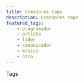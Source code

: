 ```yaml
---
title: Creadores tags
description: Cresdores tags
featured_tags:
    - programador
    - artista
    - lider
    - comunicador
    - músico
    - otro
---
```


Tags